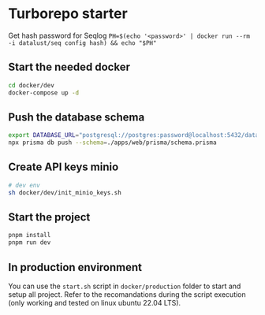 # Turborepo starter

Get hash password for Seqlog `PH=$(echo '<password>' | docker run --rm -i datalust/seq config hash) && echo "$PH"`

## Start the needed docker

```bash
cd docker/dev
docker-compose up -d
```

## Push the database schema

```bash
export DATABASE_URL="postgresql://postgres:password@localhost:5432/database"
npx prisma db push --schema=./apps/web/prisma/schema.prisma
```

## Create API keys minio

```bash
# dev env
sh docker/dev/init_minio_keys.sh
```

## Start the project

```bash
pnpm install
pnpm run dev
```

## In production environment

You can use the `start.sh` script in `docker/production` folder to start and setup all project. Refer to the recomandations during the script execution (only working and tested on linux ubuntu 22.04 LTS).
